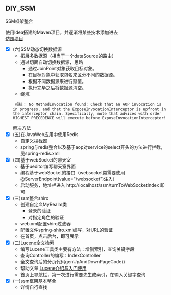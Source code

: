 ## DIY_SSM
SSM框架整合

使用Idea搭建的Maven项目，并逐渐将某些技术添加进去<br>
[仿照项目](https://github.com/crossoverJie/SSM)

* [x] (六)SSM动态切换数据源
  - 拓展多数据源（相当于一个dataSource的路由）
  - 通过切面自动切换数据源，思路
    - 通过JoinPoint对象获取目标对象。
    - 在目标对象中获取包名来区分不同的数据源。
    - 根据不同数据源来进行赋值。
    - 执行完毕之后将数据源清空。
  - 绕坑
  ```
   报错： No MethodInvocation found: Check that an AOP invocation is in progress, and that the ExposeInvocationInterceptor is upfront in the interceptor chain. Specifically, note that advices with order HIGHEST_PRECEDENCE will execute before ExposeInvocationInterceptor!
  ```
  [解决方法](https://blog.csdn.net/qingrunhao/article/details/53102511)
* [x] (五)在JavaWeb应用中使用Redis
  - 自定义拦截器
  - spring与redis整合以及基于aop对service的select开头的方法进行拦截，见spring-redis.xml
* [x] (四)基于webSocket的聊天室
  - 基于ueditor编写聊天室界面
  - 编程基于webSocket的接口（websocket类需要使用@ServerEndpoint(value="/websocket")注入）
  - 启动服务，地址栏进入 http://localhost/ssm/turnToWebSocketIndex 即可
* [x] (三)ssm整合shiro
  - 创建自定义MyRealm类
    - 登录的验证 
    - 对指定角色的验证
  - web.xml配置shiro过滤器
  - 配置文件spring-shiro.xml编写，对URL的验证
  - 在首页，点击后台，即可展示
* [x] (二)Lucene全文检索<br>
  - 编写Lucene工具类主要有方法：增删索引，查询关键字段
  - 查询Controller的编写：IndexController
  - 全文查询后的分页代码genUpAndDownPageCode()
  - 帮助文章 [Lucene介绍与入门使用](https://www.cnblogs.com/xiaobai1226/p/7652093.html)
  - 首页上导航栏，第一次进行需要先生成索引，在输入关键字查询
* [x] (一)ssm框架基本整合
  - 详情自行查找
